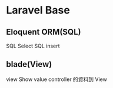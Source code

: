 # Laravel Base

## Eloquent ORM(SQL)
SQL Select
SQL insert

## blade(View)

view Show value 
controller 的資料到 View

